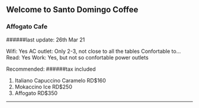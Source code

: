 ## Welcome to Santo Domingo Coffee


### Affogato Cafe
######last update: 26th Mar 21

Wifi: Yes
AC outlet: Only 2-3, not close to all the tables
Confortable to...
  Read: Yes
  Work: Yes, but not so confortable power outlets


Recommended: 
######tax included
1. Italiano Capuccino Caramelo RD$160
2. Mokaccino Ice RD$250
3. Affogato RD$350 

---
